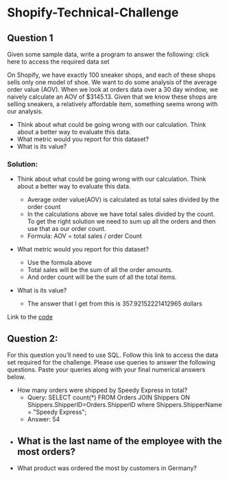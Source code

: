 # Shopify-Technical-Challenge

## Question 1
Given some sample data, write a program to answer the following: click here to access the required data set

On Shopify, we have exactly 100 sneaker shops, and each of these shops sells only one model of shoe. We want to do some analysis of the average order value (AOV). When we look at orders data over a 30 day window, we naively calculate an AOV of $3145.13. Given that we know these shops are selling sneakers, a relatively affordable item, something seems wrong with our analysis. 

- Think about what could be going wrong with our calculation. Think about a better way to evaluate this data. 
- What metric would you report for this dataset?
- What is its value?

### Solution:
- Think about what could be going wrong with our calculation. Think about a better way to evaluate this data.
  - Average order value(AOV) is calculated as total sales divided by the order count
  - In the calculations above we have total sales divided by the count. To get the right solution we need to sum up all the orders and then use that as our order count.
  - Formula: AOV = total sales / order Count 

- What metric would you report for this dataset?
  - Use the formula above
  - Total sales will be the sum of all the order amounts.
  - And order count will be the sum of all the total items.

- What is its value?
  - The answer that I get from this is 357.92152221412965 dollars

Link to the [code](https://github.com/HarshalBhalerao/Shopify-Technical-Challenge/blob/main/solution1.py)


## Question 2: 
For this question you’ll need to use SQL. Follow this link to access the data set required for the challenge. Please use queries to answer the following questions. Paste your queries along with your final numerical answers below.

- How many orders were shipped by Speedy Express in total?
  - Query: SELECT count(*) FROM Orders JOIN Shippers ON Shippers.ShipperID=Orders.ShipperID where Shippers.ShipperName = "Speedy Express";
  - Answer: 54
- What is the last name of the employee with the most orders?
  - 
- What product was ordered the most by customers in Germany?
